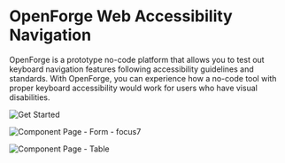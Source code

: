 # OpenForge Web Accessibility Navigation

OpenForge is a prototype no-code platform that allows you to test out keyboard navigation features following accessibility guidelines and standards. With OpenForge, you can experience how a no-code tool with proper keyboard accessibility would work for users who have visual disabilities.

![Get Started](https://github.com/Sewvandiii/OpenForge-Web-A11y-Navigation/assets/61576355/7de44924-f7ac-42ca-97b7-47c3d837dcca)

![Component Page - Form - focus7](https://github.com/Sewvandiii/OpenForge-Web-A11y-Navigation/assets/61576355/988f5891-bf7e-46c0-9029-2dd1470f7e6f)

![Component Page - Table](https://github.com/Sewvandiii/OpenForge-Web-A11y-Navigation/assets/61576355/cd08e14b-d807-47cb-8b71-2c4bc3703634)




